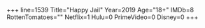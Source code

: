 +++
line=1539
Title="Happy Jail"
Year=2019
Age="18+"
IMDb=8
RottenTomatoes=""
Netflix=1
Hulu=0
PrimeVideo=0
Disney=0
+++

